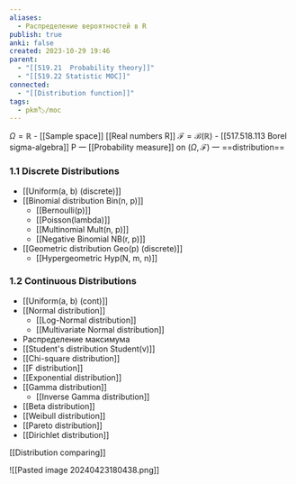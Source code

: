 ```yaml
---
aliases:
  - Распределение вероятностей в R
publish: true
anki: false
created: 2023-10-29 19:46
parent:
  - "[[519.21  Probability theory]]"
  - "[[519.22 Statistic MOC]]"
connected:
  - "[[Distribution function]]"
tags:
  - pkm🏷/moc
---
```


$\Omega=\mathbb{R}$ -  [[Sample space]] [[Real numbers R]]
$\mathcal{F}=\mathcal{B}(\mathbb{R})$ -  [[517.518.113 Borel sigma-algebra]]
P 一 [[Probability measure]] on $(\Omega,\mathcal{F})$ 一 ==distribution==

### 1.1 Discrete Distributions
- [[Uniform(a, b)  (discrete)]]
- [[Binomial distribution Bin(n, p)]]
	- [[Bernoulli(p)]]  
	- [[Poisson(lambda)]] 
	- [[Multinomial Mult(n, p)]]
	- [[Negative Binomial NB(r, p)]]
- [[Geometric distribution Geo(p) (discrete)]]
	- [[Hypergeometric Hyp(N, m, n)]]

### 1.2 Continuous Distributions
- [[Uniform(a, b)  (cont)]]
- [[Normal distribution]]
	- [[Log-Normal distribution]]
	- [[Multivariate Normal distribution]]
- Распределение максимума
- [[Student's distribution Student(v)]]
- [[Chi-square distribution]]
- [[F distribution]]
- [[Exponential distribution]]
- [[Gamma distribution]]
	- [[Inverse Gamma distribution]]
- [[Beta distribution]]
- [[Weibull distribution]]
- [[Pareto distribution]]
- [[Dirichlet distribution]]




[[Distribution comparing]]

![[Pasted image 20240423180438.png]]